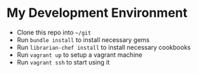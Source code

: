 My Development Environment
==========================

* Clone this repo into `~/git`
* Run `bundle install` to install necessary gems
* Run `librarian-chef install` to install necessary cookbooks
* Run `vagrant up` to setup a vagrant machine
* Run `vagrant ssh` to start using it
